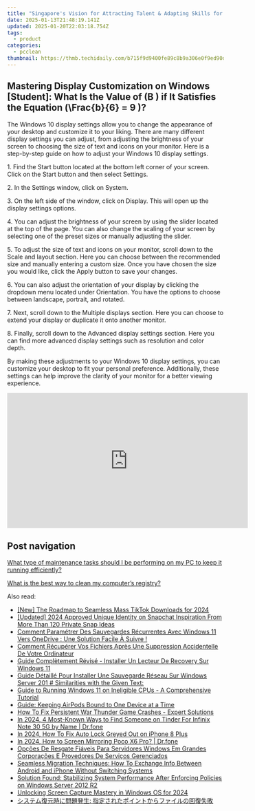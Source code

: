 ```yaml
---
title: "Singapore's Vision for Attracting Talent & Adapting Skills for Tomorrow's Economy: Insights From Trade Minister Gan Kim Yong"
date: 2025-01-13T21:48:19.141Z
updated: 2025-01-20T22:03:18.754Z
tags:
  - product
categories:
  - pcclean
thumbnail: https://thmb.techidaily.com/b715f9d9400fe89c8b9a306e0f9ed90d4ce3c93f7f901de6da9a82347225a712.jpg
---
```


## Mastering Display Customization on Windows [Student]: What Is the Value of \(B \) if It Satisfies the Equation \(\Frac{b}{6} = 9 \)?

The Windows 10 display settings allow you to change the appearance of your desktop and customize it to your liking. There are many different display settings you can adjust, from adjusting the brightness of your screen to choosing the size of text and icons on your monitor. Here is a step-by-step guide on how to adjust your Windows 10 display settings. 

1\. Find the Start button located at the bottom left corner of your screen. Click on the Start button and then select Settings.

2\. In the Settings window, click on System.

3\. On the left side of the window, click on Display. This will open up the display settings options. 

4\. You can adjust the brightness of your screen by using the slider located at the top of the page. You can also change the scaling of your screen by selecting one of the preset sizes or manually adjusting the slider.

5\. To adjust the size of text and icons on your monitor, scroll down to the Scale and layout section. Here you can choose between the recommended size and manually entering a custom size. Once you have chosen the size you would like, click the Apply button to save your changes.

6\. You can also adjust the orientation of your display by clicking the dropdown menu located under Orientation. You have the options to choose between landscape, portrait, and rotated.

7\. Next, scroll down to the Multiple displays section. Here you can choose to extend your display or duplicate it onto another monitor.

8\. Finally, scroll down to the Advanced display settings section. Here you can find more advanced display settings such as resolution and color depth. 

By making these adjustments to your Windows 10 display settings, you can customize your desktop to fit your personal preference. Additionally, these settings can help improve the clarity of your monitor for a better viewing experience.

<!-- affiliate ads begin -->
<iframe width="560" height="315" src="https://www.youtube.com/embed/vQbNyknjJJ8?si=RGVIEWLdPbvRC_r6" title="YouTube video player" frameborder="0" allow="accelerometer; autoplay; clipboard-write; encrypted-media; gyroscope; picture-in-picture; web-share" referrerpolicy="strict-origin-when-cross-origin" allowfullscreen></iframe>
<!-- affiliate ads end -->

## Post navigation

[What type of maintenance tasks should I be performing on my PC to keep it running efficiently?](https://tools.techidaily.com/pcclean/products/)

[What is the best way to clean my computer’s registry?](https://tools.techidaily.com/pcclean/products/)

<ins class="adsbygoogle"
     style="display:block"
     data-ad-format="autorelaxed"
     data-ad-client="ca-pub-7571918770474297"
     data-ad-slot="1223367746"></ins>

<ins class="adsbygoogle"
     style="display:block"
     data-ad-client="ca-pub-7571918770474297"
     data-ad-slot="8358498916"
     data-ad-format="auto"
     data-full-width-responsive="true"></ins>

<span class="atpl-alsoreadstyle">Also read:</span>
<div><ul>
<li><a href="https://vp-tips.techidaily.com/new-the-roadmap-to-seamless-mass-tiktok-downloads-for-2024/"><u>[New] The Roadmap to Seamless Mass TikTok Downloads for 2024</u></a></li>
<li><a href="https://snapchat-videos.techidaily.com/updated-2024-approved-unique-identity-on-snapchat-inspiration-from-more-than-120-private-snap-ideas/"><u>[Updated] 2024 Approved Unique Identity on Snapchat Inspiration From More Than 120 Private Snap Ideas</u></a></li>
<li><a href="https://win-exclusive.techidaily.com/comment-parametrer-des-sauvegardes-recurrentes-avec-windows-11-vers-onedrive-une-solution-facile-a-suivre/"><u>Comment Paramétrer Des Sauvegardes Récurrentes Avec Windows 11 Vers OneDrive : Une Solution Facile À Suivre !</u></a></li>
<li><a href="https://win-exclusive.techidaily.com/comment-recuperer-vos-fichiers-apres-une-suppression-accidentelle-de-votre-ordinateur/"><u>Comment Récupérer Vos Fichiers Après Une Suppression Accidentelle De Votre Ordinateur</u></a></li>
<li><a href="https://win-exclusive.techidaily.com/guide-completement-revise-installer-un-lecteur-de-recovery-sur-windows-11/"><u>Guide Complètement Révisé - Installer Un Lecteur De Recovery Sur Windows 11</u></a></li>
<li><a href="https://win-exclusive.techidaily.com/guide-detaille-pour-installer-une-sauvegarde-reseau-sur-windows-server-201-similarities-with-the-given-text/"><u>Guide Détaillé Pour Installer Une Sauvegarde Réseau Sur Windows Server 201 # Similarities with the Given Text:</u></a></li>
<li><a href="https://win-forum.techidaily.com/guide-to-running-windows-11-on-ineligible-cpus-a-comprehensive-tutorial/"><u>Guide to Running Windows 11 on Ineligible CPUs - A Comprehensive Tutorial</u></a></li>
<li><a href="https://fox-that.techidaily.com/guide-keeping-airpods-bound-to-one-device-at-a-time/"><u>Guide: Keeping AirPods Bound to One Device at a Time</u></a></li>
<li><a href="https://hardware-updates.techidaily.com/how-to-fix-persistent-war-thunder-game-crashes-expert-solutions/"><u>How To Fix Persistent War Thunder Game Crashes - Expert Solutions</u></a></li>
<li><a href="https://location-social.techidaily.com/in-2024-4-most-known-ways-to-find-someone-on-tinder-for-infinix-note-30-5g-by-name-drfone-by-drfone-virtual-android/"><u>In 2024, 4 Most-Known Ways to Find Someone on Tinder For Infinix Note 30 5G by Name | Dr.fone</u></a></li>
<li><a href="https://ios-unlock.techidaily.com/in-2024-how-to-fix-auto-lock-greyed-out-on-iphone-8-plus-by-drfone-ios/"><u>In 2024, How To Fix Auto Lock Greyed Out on iPhone 8 Plus</u></a></li>
<li><a href="https://screen-mirror.techidaily.com/in-2024-how-to-screen-mirroring-poco-x6-pro-drfone-by-drfone-android/"><u>In 2024, How to Screen Mirroring Poco X6 Pro? | Dr.fone</u></a></li>
<li><a href="https://win-exclusive.techidaily.com/opcoes-de-resgate-fiaveis-para-servidores-windows-em-grandes-corporacoes-e-provedores-de-servicos-gerenciados/"><u>Opções De Resgate Fiáveis Para Servidores Windows Em Grandes Corporações E Provedores De Serviços Gerenciados</u></a></li>
<li><a href="https://win-exclusive.techidaily.com/seamless-migration-techniques-how-to-exchange-info-between-android-and-iphone-without-switching-systems/"><u>Seamless Migration Techniques: How To Exchange Info Between Android and iPhone Without Switching Systems</u></a></li>
<li><a href="https://win-exclusive.techidaily.com/solution-found-stabilizing-system-performance-after-enforcing-policies-on-windows-server-2012-r2/"><u>Solution Found: Stabilizing System Performance After Enforcing Policies on Windows Server 2012 R2</u></a></li>
<li><a href="https://screen-mirroring-recording.techidaily.com/unlocking-screen-capture-mastery-in-windows-os-for-2024/"><u>Unlocking Screen Capture Mastery in Windows OS for 2024</u></a></li>
<li><a href="https://win-exclusive.techidaily.com/iuoctplusocueodhuodoowplusqewfgplusazguobqpluswvjplusmhjoezuueunzog5oyh5a6a44gv44km44gf44od44kk44oz44oi44gl44kj44ov44kh44kk44or44gu5zue5b6p5asx5pwxig/"><u>システム復元時に問題発生: 指定されたポイントからファイルの回復失敗</u></a></li>
</ul></div>

